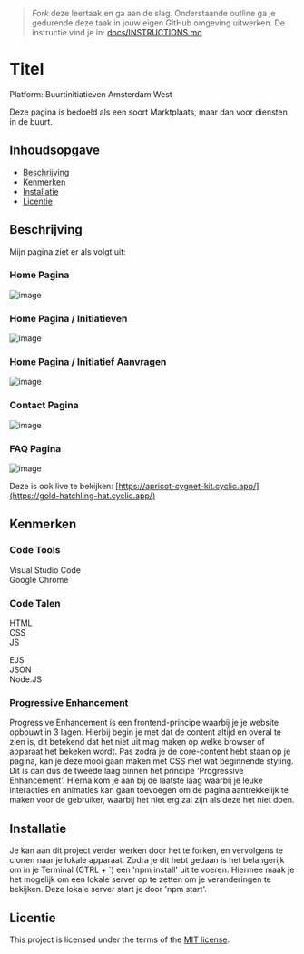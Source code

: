 > _Fork_ deze leertaak en ga aan de slag. Onderstaande outline ga je gedurende deze taak in jouw eigen GitHub omgeving uitwerken. De instructie vind je in: [docs/INSTRUCTIONS.md](docs/INSTRUCTIONS.md)

# Titel
Platform: Buurtinitiatieven Amsterdam West

Deze pagina is bedoeld als een soort Marktplaats, maar dan voor diensten in de buurt.

## Inhoudsopgave

  * [Beschrijving](#beschrijving)
  * [Kenmerken](#kenmerken)
  * [Installatie](#installatie)
  * [Licentie](#licentie)

## Beschrijving
Mijn pagina ziet er als volgt uit:

### Home Pagina
![image](https://github.com/TygoWolven/Sprint9-Interactive-Functionality/assets/144010858/ab81edf5-319a-4f23-9a3c-d7d9f5680e2d)

### Home Pagina / Initiatieven
![image](https://github.com/TygoWolven/Sprint9-Interactive-Functionality/assets/144010858/dc08d079-59a1-4568-8e2d-a277ba5340f6)

### Home Pagina / Initiatief Aanvragen
![image](https://github.com/TygoWolven/Sprint9-Interactive-Functionality/assets/144010858/77480bc3-a648-4796-8d76-a1ed0b1e281b)

### Contact Pagina
![image](https://github.com/TygoWolven/Sprint9-Interactive-Functionality/assets/144010858/5c72a6cd-50ae-44b2-80e9-b2de40c1dd9a)

### FAQ Pagina
![image](https://github.com/TygoWolven/Sprint9-Interactive-Functionality/assets/144010858/277d58f7-cade-4021-9f17-1cd024555590)


Deze is ook live te bekijken: [https://apricot-cygnet-kit.cyclic.app/](https://gold-hatchling-hat.cyclic.app/)

## Kenmerken

### Code Tools
Visual Studio Code <br>
Google Chrome

### Code Talen
HTML <br>
CSS <br>
JS

EJS <br>
JSON <br>
Node.JS<br>

### Progressive Enhancement
Progressive Enhancement is een frontend-principe waarbij je je website opbouwt in 3 lagen. Hierbij begin je met dat de content altijd en overal te zien is, dit betekend dat het niet uit mag maken op welke browser of apparaat het bekeken wordt. Pas zodra je de core-content hebt staan op je pagina, kan je deze mooi gaan maken met CSS met wat beginnende styling. Dit is dan dus de tweede laag binnen het principe 'Progressive Enhancement'. Hierna kom je aan bij de laatste laag waarbij je leuke interacties en animaties kan gaan toevoegen om de pagina aantrekkelijk te maken voor de gebruiker, waarbij het niet erg zal zijn als deze het niet doen.

## Installatie
Je kan aan dit project verder werken door het te forken, en vervolgens te clonen naar je lokale apparaat. Zodra je dit hebt gedaan is het belangerijk om in je Terminal (CTRL +  `) een 'npm install' uit te voeren. Hiermee maak je het mogelijk om een lokale server op te zetten om je veranderingen te bekijken. Deze lokale server start je door 'npm start'.

## Licentie

This project is licensed under the terms of the [MIT license](./LICENSE).
